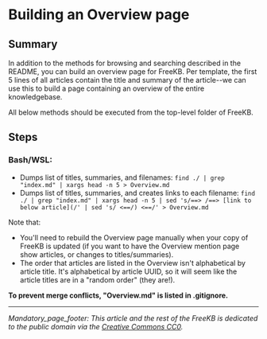 # Building an Overview page

## Summary
In addition to the methods for browsing and searching described in the README, you can build an overview page for FreeKB.  Per template, the first 5 lines of all articles contain the title and summary of the article--we can use this to build a page containing an overview of the entire knowledgebase.

All below methods should be executed from the top-level folder of FreeKB.

## Steps
### Bash/WSL:

- Dumps list of titles, summaries, and filenames:  `find ./ | grep "index.md" | xargs head -n 5 > Overview.md`
- Dumps list of titles, summaries, and creates links to each filename:  `find ./ | grep "index.md" | xargs head -n 5 | sed 's/==> /==> [link to below article](/' | sed 's/ <==/) <==/' > Overview.md`

Note that:
- You'll need to rebuild the Overview page manually when your copy of FreeKB is updated (if you want to have the Overview mention page show articles, or changes to titles/summaries).
- The order that articles are listed in the Overview isn't alphabetical by article title.  It's alphabetical by article UUID, so it will seem like the article titles are in a "random order" (they are!).
    

**To prevent merge conflicts, "Overview.md" is listed in .gitignore.**



***
_Mandatory_page_footer: This article and the rest of the FreeKB is dedicated to the public domain via the [Creative Commons CC0](../LICENSE.md)._


